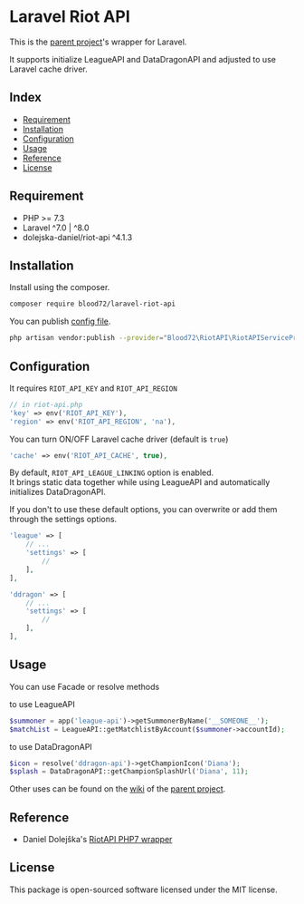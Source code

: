 # Laravel Riot API

This is the [parent project](https://github.com/dolejska-daniel/riot-api)'s wrapper for Laravel.

It supports initialize LeagueAPI and DataDragonAPI and adjusted to use Laravel cache driver.

## Index

- [Requirement](#requirement)
- [Installation](#installation)
- [Configuration](#configuration)
- [Usage](#usage)
- [Reference](#reference)
- [License](#license)

## Requirement

- PHP >= 7.3
- Laravel ^7.0 | ^8.0
- dolejska-daniel/riot-api ^4.1.3

## Installation

Install using the composer.

```bash
composer require blood72/laravel-riot-api
```

You can publish [config file](./config/riot-api.php).

```bash
php artisan vendor:publish --provider="Blood72\RiotAPI\RiotAPIServiceProvider"
```

## Configuration

It requires ```RIOT_API_KEY``` and ```RIOT_API_REGION```

```php
// in riot-api.php
'key' => env('RIOT_API_KEY'),
'region' => env('RIOT_API_REGION', 'na'),
```

You can turn ON/OFF Laravel cache driver \(default is ```true```)

```php
'cache' => env('RIOT_API_CACHE', true),
```

By default, ```RIOT_API_LEAGUE_LINKING``` option is enabled.  
It brings static data together while using LeagueAPI and automatically initializes DataDragonAPI.

If you don't to use these default options, you can overwrite or add them through the settings options.

```php
'league' => [
    // ...
    'settings' => [
        //
    ],
],

'ddragon' => [
    // ...
    'settings' => [
        //
    ],
],
```

## Usage

You can use Facade or resolve methods

to use LeagueAPI

```php
$summoner = app('league-api')->getSummonerByName('__SOMEONE__');
$matchList = LeagueAPI::getMatchlistByAccount($summoner->accountId);
```

to use DataDragonAPI

```php
$icon = resolve('ddragon-api')->getChampionIcon('Diana');
$splash = DataDragonAPI::getChampionSplashUrl('Diana', 11);
```

Other uses can be found on the [wiki](https://github.com/dolejska-daniel/riot-api/wiki) of the [parent project](https://github.com/dolejska-daniel/riot-api).

## Reference

- Daniel Dolejška's [RiotAPI PHP7 wrapper](https://github.com/dolejska-daniel/riot-api)

## License

This package is open-sourced software licensed under the MIT license.

